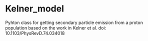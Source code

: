# Kelner_model
Pyhton class for getting secondary particle emission from a proton population based on the work in Kelner et al. doi: 10.1103/PhysRevD.74.034018
